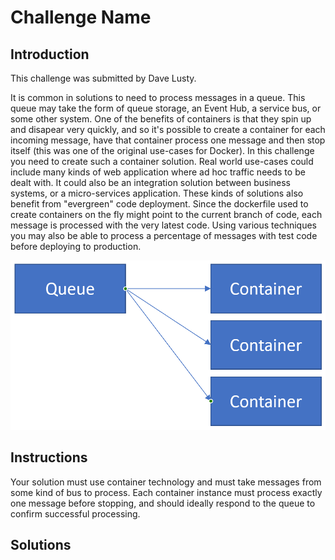 # Challenge Name

## Introduction

This challenge was submitted by Dave Lusty.

It is common in solutions to need to process messages in a queue. This queue may take the form of queue storage, an Event Hub, a service bus, or some other system. One of the benefits of containers is that they spin up and disapear very quickly, and so it's possible to create a container for each incoming message, have that container process one message and then stop itself (this was one of the original use-cases for Docker). In this challenge you need to create such a container solution. 
Real world use-cases could include many kinds of web application where ad hoc traffic needs to be dealt with. It could also be an integration solution between business systems, or a micro-services application.
These kinds of solutions also benefit from "evergreen" code deployment. Since the dockerfile used to create containers on the fly might point to the current branch of code, each message is processed with the very latest code. Using various techniques you may also be able to process a percentage of messages with test code before deploying to production.

![example image](images/queueprocessor.png)

## Instructions

Your solution must use container technology and must take messages from some kind of bus to process. Each container instance must process exactly one message before stopping, and should ideally respond to the queue to confirm successful processing.

## Solutions

